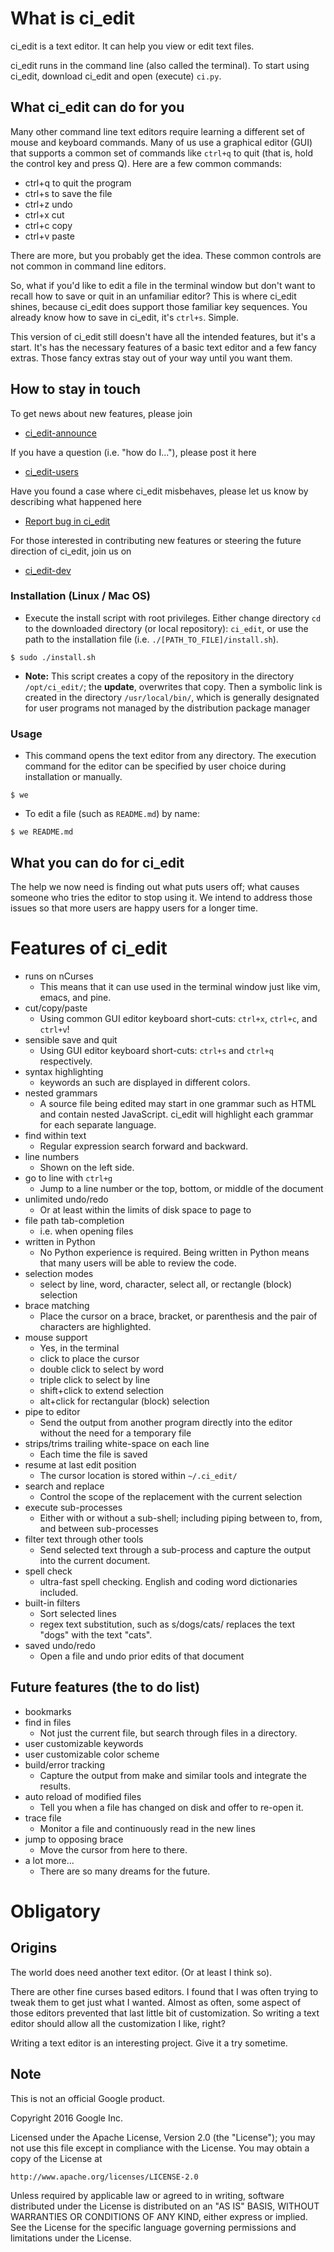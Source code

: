 # What is ci_edit

ci_edit is a text editor. It can help you view or edit text files.

ci_edit runs in the command line (also called the terminal). To start using
ci_edit, download ci_edit and open (execute) `ci.py`.


## What ci_edit can do for you

Many other command line text editors require learning a different set of mouse
and keyboard commands. Many of us use a graphical editor (GUI) that supports
a common set of commands like `ctrl+q` to quit (that is, hold the control key and
press Q). Here are a few common commands:

  - ctrl+q    to quit the program
  - ctrl+s    to save the file
  - ctrl+z    undo
  - ctrl+x    cut
  - ctrl+c    copy
  - ctrl+v    paste

There are more, but you probably get the idea. These common controls are not
common in command line editors.

So, what if you'd like to edit a file in the terminal window but don't want to
recall how to save or quit in an unfamiliar editor? This is where ci_edit
shines, because ci_edit does support those familiar key sequences. You already
know how to save in ci_edit, it's `ctrl+s`. Simple.

This version of ci_edit still doesn't have all the intended features, but it's
a start. It's has the necessary features of a basic text editor and a few fancy
extras. Those fancy extras stay out of your way until you want them.

## How to stay in touch

To get news about new features, please join
- [ci_edit-announce](https://groups.google.com/forum/#!forum/ci_edit-announce)

If you have a question (i.e. "how do I..."), please post it here
- [ci_edit-users](https://groups.google.com/forum/#!forum/ci_edit-users)

Have you found a case where ci_edit misbehaves, please let us know by describing
what happened here
- [Report bug in ci_edit](https://github.com/google/ci_edit/issues/new)

For those interested in contributing new features or steering the future
direction of ci_edit, join us on
- [ci_edit-dev](https://groups.google.com/forum/#!forum/ci_edit-dev)


### Installation (Linux / Mac OS)

* Execute the install script with root privileges.  Either change directory
  `cd` to the downloaded directory (or local repository): `ci_edit`, or use
  the path to the installation file (i.e. `./[PATH_TO_FILE]/install.sh`).

```
$ sudo ./install.sh
```

* **Note:** This script creates a copy of the repository in the directory
  `/opt/ci_edit/`; the **update**, overwrites that copy.  Then a symbolic
  link is created in the directory `/usr/local/bin/`, which is generally
  designated for user programs not managed by the distribution package manager

### Usage

* This command opens the text editor from any directory.  The execution command
  for the editor can be specified by user choice during installation or
  manually.

```
$ we
```

* To edit a file (such as `README.md`) by name:

```
$ we README.md
```

## What you can do for ci_edit


The help we now need is finding out what puts users off; what causes someone who
tries the editor to stop using it. We intend to address those issues so that
more users are happy users for a longer time.


# Features of ci_edit

- runs on nCurses
  - This means that it can use used in the terminal window just like vim,
    emacs, and pine.
- cut/copy/paste
  - Using common GUI editor keyboard short-cuts: `ctrl+x`, `ctrl+c`, and `ctrl+v`!
- sensible save and quit
  - Using GUI editor keyboard short-cuts: `ctrl+s` and `ctrl+q` respectively.
- syntax highlighting
  - keywords an such are displayed in different colors.
- nested grammars
  - A source file being edited may start in one grammar such as HTML and
    contain nested JavaScript. ci_edit will highlight each grammar for each
    separate language.
- find within text
  - Regular expression search forward and backward.
- line numbers
  - Shown on the left side.
- go to line with `ctrl+g`
  - Jump to a line number or the top, bottom, or middle of the document
- unlimited undo/redo
  - Or at least within the limits of disk space to page to
- file path tab-completion
  - i.e. when opening files
- written in Python
  - No Python experience is required. Being written in Python means that many
    users will be able to review the code.
- selection modes
  - select by line, word, character, select all, or rectangle (block) selection
- brace matching
  - Place the cursor on a brace, bracket, or parenthesis and the pair of
    characters are highlighted.
- mouse support
  - Yes, in the terminal
  - click to place the cursor
  - double click to select by word
  - triple click to select by line
  - shift+click to extend selection
  - alt+click for rectangular (block) selection
- pipe to editor
  - Send the output from another program directly into the editor without the
    need for a temporary file
- strips/trims trailing white-space on each line
  - Each time the file is saved
- resume at last edit position
  - The cursor location is stored within `~/.ci_edit/`
- search and replace
  - Control the scope of the replacement with the current selection
- execute sub-processes
  - Either with or without a sub-shell; including piping between to, from, and
    between sub-processes
- filter text through other tools
  - Send selected text through a sub-process and capture the output into the
    current document.
- spell check
  - ultra-fast spell checking. English and coding word dictionaries included.
- built-in filters
  - Sort selected lines
  - regex text substitution, such as s/dogs/cats/ replaces the text "dogs" with
    the text "cats".
- saved undo/redo
  - Open a file and undo prior edits of that document

## Future features (the to do list)

- bookmarks
- find in files
  - Not just the current file, but search through files in a directory.
- user customizable keywords
- user customizable color scheme
- build/error tracking
  - Capture the output from make and similar tools and integrate the results.
- auto reload of modified files
  - Tell you when a file has changed on disk and offer to re-open it.
- trace file
  - Monitor a file and continuously read in the new lines
- jump to opposing brace
  - Move the cursor from here to there.
- a lot more...
  - There are so many dreams for the future.


# Obligatory


## Origins

The world does need another text editor. (Or at least I think so).

There are other fine curses based editors. I found that I was often trying to
tweak them to get just what I wanted. Almost as often, some aspect of those
editors prevented that last little bit of customization. So writing a text
editor should allow all the customization I like, right?

Writing a text editor is an interesting project. Give it a try sometime.


## Note

This is not an official Google product.



Copyright 2016 Google Inc.

Licensed under the Apache License, Version 2.0 (the "License");
you may not use this file except in compliance with the License.
You may obtain a copy of the License at

    http://www.apache.org/licenses/LICENSE-2.0

Unless required by applicable law or agreed to in writing, software
distributed under the License is distributed on an "AS IS" BASIS,
WITHOUT WARRANTIES OR CONDITIONS OF ANY KIND, either express or implied.
See the License for the specific language governing permissions and
limitations under the License.

